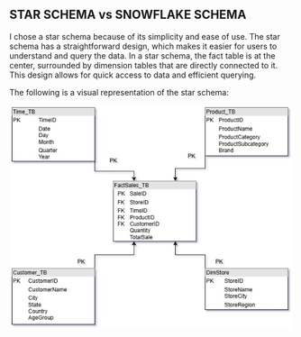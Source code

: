 ## STAR SCHEMA vs SNOWFLAKE SCHEMA
I chose a star schema because of its simplicity and ease of use. The star schema has a straightforward design, which makes it easier for users to understand and query the data. In a star schema, the fact table is at the center, surrounded by dimension tables that are directly connected to it. This design allows for quick access to data and efficient querying.

The following is a visual representation of the star schema:

![Star Schema Design](Schema%20Design.jpg)